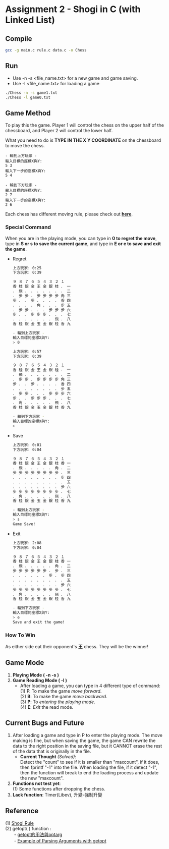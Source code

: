 # Assignment 2 - Shogi in C (with Linked List)

## **Compile**

```bash
gcc -g main.c rule.c data.c -o Chess
```
## **Run**

* Use -n -s <file_name.txt> for a new game and game saving.
* Use -l <file_name.txt> for loading a game
```bash
./Chess -n -s game1.txt
./Chess -l game0.txt
```
## **Game Method**

To play this the game. Player 1 will control the chess on the upper half of the chessboard, and Player 2 will control the lower half.

What you need to do is **TYPE IN THE X Y COORDINATE** on the chessboard to move the chess.  
```
- 輪到上方玩家 -
輸入目標的座標X與Y:
5 3
輸入下一步的座標X與Y:
5 4

- 輪到下方玩家 -
輸入目標的座標X與Y:
2 7
輸入下一步的座標X與Y:
2 6
```
Each chess has different moving rule, please check out **[here](https://shogi-classroom.blogspot.com/2012/09/blog-post.html)**.
### **Special Command**
When you are in the playing mode, you can type in **0 to regret the move**, type in **S or s to save the current game**, and type in **E or e to save and exit the game**.
* Regret
    ```bash
    上方玩家: 0:25
    下方玩家: 0:39

    ９ ８ ７ ６ ５ ４ ３ ２ １
    香 桂 銀 金 王 金 銀 桂 ． 一
    ． 飛 ． ． ． ． ． ． ． 二
    ． 步 步 ． 步 步 步 步 角 三
    步 ． ． 步 ． ． ． ． 香 四
    ． ． ． ． 角 ． ． ． 步 五
    ． 步 步 ． ． ． 步 步 步 六
    步 ． ． 步 步 步 ． ． ． 七
    ． ． ． ． ． ． ． 飛 ． 八
    香 桂 銀 金 玉 金 銀 桂 香 九

    - 輪到上方玩家 -
    輸入目標的座標X與Y:
    > 0

    上方玩家: 0:57
    下方玩家: 0:39

    ９ ８ ７ ６ ５ ４ ３ ２ １
    香 桂 銀 金 王 金 銀 桂 ． 一
    ． 飛 ． ． ． ． ． ． ． 二
    ． 步 步 ． 步 步 步 步 角 三
    步 ． ． 步 ． ． ． ． 香 四
    ． ． ． ． ． ． ． ． 步 五
    ． 步 步 ． ． ． 步 步 步 六
    步 ． ． 步 步 步 ． ． ． 七
    ． 角 ． ． ． ． ． 飛 ． 八
    香 桂 銀 金 玉 金 銀 桂 香 九

    - 輪到下方玩家 -
    輸入目標的座標X與Y:
    > 
    ```
* Save
    ```bash
    上方玩家: 0:01
    下方玩家: 0:04

    ９ ８ ７ ６ ５ ４ ３ ２ １
    香 桂 銀 金 王 金 銀 桂 香 一
    ． 飛 ． ． ． ． ． 角 ． 二
    步 步 步 步 步 步 步 步 ． 三
    ． ． ． ． ． ． ． ． 步 四
    ． ． ． ． ． ． ． ． ． 五
    ． ． ． ． ． ． ． ． 步 六
    步 步 步 步 步 步 步 步 ． 七
    ． 角 ． ． ． ． ． 飛 ． 八
    香 桂 銀 金 玉 金 銀 桂 香 九

    - 輪到上方玩家 -
    輸入目標的座標X與Y:
    > s  
    Game Save!
    ```
* Exit
    ```bash
    上方玩家: 2:08
    下方玩家: 0:04

    ９ ８ ７ ６ ５ ４ ３ ２ １
    香 桂 銀 金 王 金 銀 桂 香 一
    ． 飛 ． ． ． ． ． 角 ． 二
    步 步 步 步 步 步 ． 步 ． 三
    ． ． ． ． ． ． 步 ． 步 四
    ． ． ． ． ． ． ． ． ． 五
    ． ． ． ． ． ． ． ． 步 六
    步 步 步 步 步 步 步 步 ． 七
    ． 角 ． ． ． ． ． 飛 ． 八
    香 桂 銀 金 玉 金 銀 桂 香 九

    - 輪到下方玩家 -
    輸入目標的座標X與Y:
    > e
    Save and exit the game!
    ```
### **How To Win**
As either side eat their opponent's **王** chess. They will be the winner!

## **Game Mode**
1. **Playing Mode ( -n -s )**
2. **Game Reading Mode ( -l )**  
    - After loading a game, you can type in 4 different type of command:  
        (1) **F**: To make the game *move forward*.  
        (2) **B**: To make the game *move backward*.  
        (3) **P**: To *entering the playing mode*.  
        (4) **E**: *Exit* the read mode.

## **Current Bugs and Future**
1. After loading a game and type in P to enter the playing mode. The move making is fine, but when saving the game, the game CAN rewrite the data to the right position in the saving file, but it CANNOT erase the rest of the data that is originally in the file.
     - **Current Thought** *(Solved)*:   
        Detect the "count" to see if it is smaller than "maxcount", if it does, then fprintf "-1" into the file. When loading the file, if it detect "-1", then the function will break to end the loading process and update the new "maxcount".
2. **Functions not test yet**:  
(1) Some functions after dropping the chess.
3. **Lack function**: Timer(Libev), 升變-強制升變
## **Reference**

(1) [Shogi Rule](https://shogi-classroom.blogspot.com/2012/09/blog-post.html)  
(2) getopt( ) function :  
　　- [getopt的用法與optarg](https://www.796t.com/content/1550615426.html)  
　　- [Example of Parsing Arguments with getopt](https://www.gnu.org/software/libc/manual/html_node/Example-of-Getopt.html)  